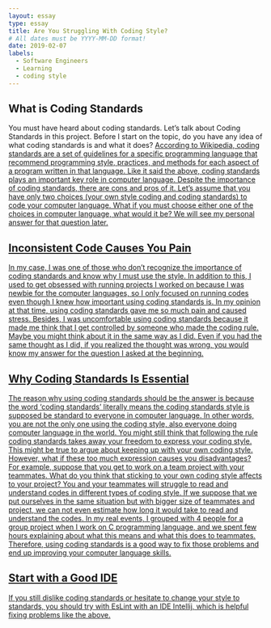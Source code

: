 ```yaml
---
layout: essay
type: essay
title: Are You Struggling With Coding Style?
# All dates must be YYYY-MM-DD format!
date: 2019-02-07
labels:
  - Software Engineers
  - Learning
  - coding style
---
```


## What is Coding Standards

You must have heard about coding standards.  Let’s talk about Coding Standards in this project. 
Before I start on the topic, do you have any idea of what coding standards is and what it does?
<a href="https://en.wikipedia.org/wiki/Coding_conventions">
According to Wikipedia, 
coding standards are a set of guidelines for a specific programming language that recommend programming style, practices, 
and methods for each aspect of a program written in that language. 
Like it said the above, coding standards plays an important key role in computer language. 
Despite the importance of coding standards, there are cons and pros of it. 
Let’s assume that you have only two choices (your own style coding and coding standards) to code your computer language.
What if you must choose either one of the choices in computer language, what would it be? 
We will see my personal answer for that question later. 

## Inconsistent Code Causes You Pain

In my case, I was one of those who don’t recognize the importance of coding standards and know why I must use the style. 
In addition to this, I used to get obsessed with running projects I worked on because I was newbie for the computer languages, 
so I only focused on running codes even though I knew how important using coding standards is. 
In my opinion at that time, using coding standards gave me so much pain and caused stress. 
Besides, I was uncomfortable using coding standards because it made me think that I get controlled by someone who made the coding rule.
Maybe you might think about it in the same way as I did. 
Even if you had the same thought as I did, if you realized the thought was wrong, 
you would know my answer for the question I asked at the beginning. 

## Why Coding Standards Is Essential 

The reason why using coding standards should be the answer is 
because the word ‘coding standards’ literally means the coding standards style is supposed be standard to everyone in computer language.
In other words, you are not the only one using the coding style, also everyone doing computer language in the world. 
You might still think that following the rule coding standards takes away your freedom to express your coding style.
This might be true to argue about keeping up with your own coding style. 
However, what if these too much expression causes you disadvantages? 
For example, suppose that you get to work on a team project with your teammates. 
What do you think that sticking to your own coding style affects to your project? 
You and your teammates will struggle to read and understand codes in different types of coding style. 
If we suppose that we put ourselves in the same situation but with bigger size of teammates and project,
we can not even estimate how long it would take to read and understand the codes. 
In my real events, I grouped with 4 people for a group project when I work on C programming language, 
and we spent few hours explaining about what this means and what this does to teammates. 
Therefore, using coding standards is a good way to fix those problems and end up improving your computer language skills. 

## Start with a Good IDE 

If you still dislike coding standards or hesitate to change your style to standards, 
you should try with EsLint with an IDE Intellij, which is helpful fixing problems like the above. 

